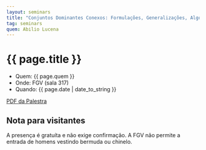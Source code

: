 ```yaml
---
layout: seminars
title: "Conjuntos Dominantes Conexos: Formulações, Generalizações, Algoritmos de Solução e Aplicações" 
tag: seminars
quem: Abilio Lucena
---
```


# {{ page.title }}

- Quem:  {{ page.quem }}
- Onde:  FGV (sala 317)
- Quando: {{ page.date | date_to_string }}

[PDF da Palestra](https://docs.google.com/viewer?a=v&pid=gmail&attid=0.2&thid=1337eeb330dd173f&mt=application/pdf&url=https://mail.google.com/mail/?ui%3D2%26ik%3D6adfcc2a16%26view%3Datt%26th%3D1337eeb330dd173f%26attid%3D0.2%26disp%3Dsafe%26realattid%3Df_gps8k4n22%26zw&sig=AHIEtbSzR9UqAA2WrkT1NxQi1boNxyMqPA)

## Nota para visitantes

A presença é gratuíta e não exige confirmação. A FGV não permite a
entrada de homens vestindo bermuda ou chinelo.